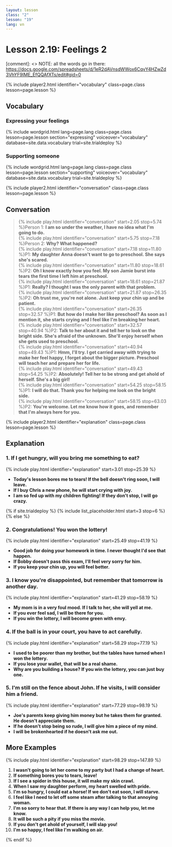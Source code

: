 ```yaml
---
layout: lesson
class: "2"
lesson: "19"
lang: vn
---
```



# Lesson 2.19: Feelings 2

[comment]: <> NOTE: all the words go in there: https://docs.google.com/spreadsheets/d/1eR2dAVnsdWWox6CqvY4HZwZd3VhYF9IME_EfQQAfXTs/edit#gid=0

{% include player2.html identifier="vocabulary" class=page.class lesson=page.lesson %}
## Vocabulary 


### Expressing your feelings

{% include wordgrid.html lang=page.lang
		class=page.class 
		lesson=page.lesson 
		section="expressing"
		voiceover="vocabulary"
		database=site.data.vocabulary 
		trial=site.trialdeploy %}
		

### Supporting someone 

{% include wordgrid.html lang=page.lang
		class=page.class 
		lesson=page.lesson 
		section="supporting"
		voiceover="vocabulary"
		database=site.data.vocabulary 
		trial=site.trialdeploy %}
		


{% include player2.html identifier="conversation" class=page.class lesson=page.lesson %}

## Conversation

> {% include play.html identifier="conversation" start=2.05 stop=5.74 %}Person 1: **I am so under the weather, I have no idea what I'm going to do.**   
> {% include play.html identifier="conversation" start=5.75 stop=7.18 %}Person 2: **Why? What happened?**    
> {% include play.html identifier="conversation" start=7.18 stop=11.80 %}P1: **My daughter Anna doesn't want to go to preschool. She says she's scared.**    
> {% include play.html identifier="conversation" start=11.80 stop=18.61 %}P2: **Oh I know exactly how you feel. My son Jamie burst into tears the first time I left him at preschool.**  
> {% include play.html identifier="conversation" start=18.61 stop=21.87 %}P1: **Really? I thought I was the only parent with that problem.**  
> {% include play.html identifier="conversation" start=21.87 stop=26.35 %}P2: **Oh trust me, you're not alone. Just keep your chin up and be patient.**  
> {% include play.html identifier="conversation" start=26.35 stop=32.57 %}P1: **But how do I make her like preschool? As soon as I mention it, she starts crying and I feel like I'm breaking her heart.**  
> {% include play.html identifier="conversation" start=32.57 stop=40.94 %}P2: **Talk to her about it and tell her to look on the bright side. She's afraid of the unknown. She'll enjoy herself when she gets used to preschool.**  
> {% include play.html identifier="conversation" start=40.94 stop=49.43 %}P1: **Hmm, I'll try. I get carried away with trying to make her feel happy, I forget about the bigger picture. Preschool will teach her and prepare her for life.**  
> {% include play.html identifier="conversation" start=49.43 stop=54.25 %}P2: **Absolutely! Tell her to be strong and get ahold of herself. She's a big girl!**  
> {% include play.html identifier="conversation" start=54.25 stop=58.15 %}P1: **I will do that. Thank you for helping me look on the bright side.**  
> {% include play.html identifier="conversation" start=58.15 stop=63.03 %}P2: **You're welcome. Let me know how it goes, and remember that I'm always here for you.**     



{% include player2.html identifier="explanation" class=page.class lesson=page.lesson %}

## Explanation
### 1. If I get hungry, will you bring me something to eat?
{% include play.html identifier="explanation" start=3.01 stop=25.39 %} 


- **Today's lesson bores me to tears! If the bell doesn't ring soon, I will leave.**
- **If I buy Chris a new phone, he will start crying with joy.**
- **I am so fed up with my children fighting! If they don't stop, I will go crazy.** 


{% if site.trialdeploy %}
  {% include list_placeholder.html start=3 stop=6 %}
  {% else %}


### 2. Congratulations! You won the lottery!
{% include play.html identifier="explanation" start=25.49 stop=41.19 %}

- **Good job for doing your homework in time. I never thought I'd see that happen.**
- **If Bobby doesn't pass this exam, I'll feel very sorry for him.**
- **If you keep your chin up, you will feel better.**

### 3. I know you're disappointed, but remember that tomorrow is another day.
{% include play.html identifier="explanation" start=41.29 stop=58.19 %}

- **My mom is in a very foul mood. If I talk to her, she will yell at me.**
- **If you ever feel sad, I will be there for you.**
- **If you win the lottery, I will become green with envy.**

### 4. If the ball is in your court, you have to act carefully.
{% include play.html identifier="explanation" start=58.29 stop=77.19 %}
- **I used to be poorer than my brother, but the tables have turned when I won the lottery.**
- **If you lose your wallet, that will be a real shame.**
- **Why are you building a house? If you win the lottery, you can just buy one.**

### 5. I'm still on the fence about John. If he visits, I will consider him a friend.
{% include play.html identifier="explanation" start=77.29 stop=98.19 %}

- **Joe's parents keep giving him money but he takes them for granted. He doesn't appreciate them.**
- **If he doesn’t stop being so rude, I will give him a piece of my mind.**
- **I will be brokenhearted if he doesn't ask me out.**

## More Examples
{% include play.html identifier="explanation" start=98.29 stop=147.89 %}

1. **I wasn't going to let her come to my party but I had a change of heart.**
2. **If something bores you to tears, leave!**
3. **If I see a spider in this house, it will make my skin crawl.**
4. **When I saw my daughter perform, my heart swelled with pride.**
5. **I'm so hungry, I could eat a horse! If we don't eat soon, I will starve.**
6. **I feel like I need to let off some steam after talking to that annoying woman.**
7. **I'm so sorry to hear that. If there is any way I can help you, let me know.**
8. **It will be such a pity if you miss the movie.**
9. **If you don't get ahold of yourself, I will slap you!**
10. **I'm so happy, I feel like I'm walking on air.**



{% endif %}
